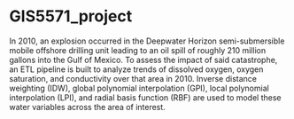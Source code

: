 # GIS5571_project

In 2010, an explosion occurred in the Deepwater Horizon semi-submersible mobile offshore drilling unit leading to an oil spill of roughly 210 million gallons into the Gulf of Mexico. To assess the impact of said catastrophe, an ETL pipeline is built to analyze trends of dissolved oxygen, oxygen saturation, and conductivity over that area in 2010. Inverse distance weighting (IDW), global polynomial interpolation (GPI), local polynomial interpolation (LPI), and radial basis function (RBF) are used to model these water variables across the area of interest. 

